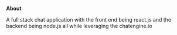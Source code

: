 **About**

A full stack chat application with the front end being react.js and the backend being node.js all while leveraging the chatengine.io
